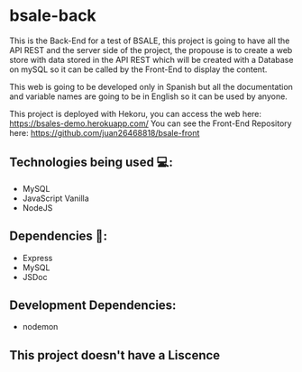 # bsale-back

This is the Back-End for a test of BSALE, this project is going to have all the API REST and the server side of the project, the propouse is to create a web store with data stored in the API REST which will be created with a Database on mySQL so it can be called by the Front-End to display the content.

This web is going to be developed only in Spanish but all the documentation and variable names are going to be in English so it can be used by anyone.

This project is deployed with Hekoru, you can access the web here: https://bsales-demo.herokuapp.com/
You can see the Front-End Repository here: https://github.com/juan26468818/bsale-front

## Technologies being used 💻:
  - MySQL
  - JavaScript Vanilla
  - NodeJS
  
## Dependencies 👀:
  - Express
  - MySQL
  - JSDoc

## Development Dependencies:
  - nodemon


## This project doesn't have a Liscence
